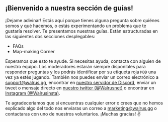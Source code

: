 ## **¡Bienvenido a nuestra sección de guías!**

¡Dejame adivinar! Estás aquí porque tienes alguna pregunta sobre quiénes somos y qué hacemos, o estás experimentando un problema que te gustaría resolver. Te presentamos nuestras guías. Están estructuradas en las siguientes dos secciones desplegables:

- FAQs
- Map-making Corner

Esperamos que esto te ayude. Si necesitas ayuda, contacta con alguien de nuestro equipo. Los moderadores estarán siempre disponibles para responder preguntas y los podrás identificar por su etiqueta roja `MOD` una vez ya estés jugando. También nos puedes enviar un correo electrónico a [support@walrus.gg](mailto:support@walrus.gg), encontrar en [nuestro servidor de Discord](https://walrus.gg/discord), enviar un tweet o mensaje directo en [nuestro twitter (@Walrusnet)](https://twitter.com/walrus_gg/) o encontrar en [Instagram (@Walrusinsta)](https://instagram.com/walrus_gg).

Te agradeceríamos que si encuentras cualquier error o crees que no hemos explicado algo del todo nos enviaras un correo a [marketing@walrus.gg](mailto:marketing@walrus.gg) o contactaras con uno de nuestros voluntarios. ¡Muchas gracias! ✌
